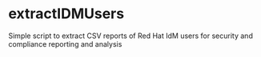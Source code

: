 # extractIDMUsers
Simple script to extract CSV reports of Red Hat IdM users for security and compliance reporting and analysis
